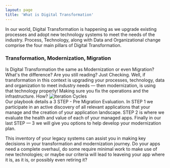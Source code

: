 ```yaml
---
layout: page
title: 'What is Digital Transformation'
---
```

In our world, Digital Transformation is happening as we upgrade existing processes and adopt new technology systems to meet the needs of the industry. Process, Technology, along with Data and Organizational change comprise the four main pillars of Digital Transformation. 

### Transformation, Modernization, Migration

Is Digital Transformation the same as Modernization or even Migration? What's the difference? Are you still reading? Just Checking. Well, if transformation in this context is upgrading your processes, technology, data and organization to meet industry needs — then modernization, is using that technology properly! Making sure you fix the operations and the infrastructure. How?
![Iteration Cycles]({{site.baseurl}}/images/iteration-cycles.png) 
<br>Our playbook details a 3 STEP - Pre Migration Evaluation. In STEP 1 we participate in an active discovery of all relevant applications that your manage and the creation of your application landscape. STEP 2 is where we evaluate the health and value of each of your managed apps. Finally in our last STEP — 3 we will give you options to help develop your modernization plan.  

This inventory of your legacy systems can assist you in making key decisions in your transformation and modernization journey. Do your apps need a complete overhaul, do some require  minimal work to make use of new technologies; or maybe our criteria will lead to leaveing your app where it is, as it is, or possibly even retiring it?  